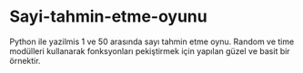 # Sayi-tahmin-etme-oyunu
Python ile yazilmis 1 ve 50 arasında sayı tahmin etme oynu.
Random ve time modülleri kullanarak fonksyonları pekiştirmek için yapılan güzel ve basit bir örnektir.
